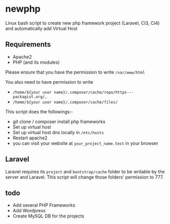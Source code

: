 # newphp
Linux bash script to create new php framework project (Laravel, CI3, CI4) and automatically add Virtual Host

## Requirements
- Apache2
- PHP (and its modules)

Please ensure that you have the permission to write `/var/www/html`

You also need to have permission to write 
* `/home/${your user name}/.composer/cache/repo/https---packagist.org/,`
* `/home/${your user name}/.composer/cache/files/`

This script does the followings:-
- git clone / composer install php frameworks
- Set up virtual host
- Set up virtual host dns locally in `/etc/hosts`
- Restart apache2
- you can visit your website at `your_project_name.test` in your browser

## Laravel 
Laravel requires its `project` and `bootstrap/cache` folder to be writable by the server and Laravel. This script will change those folders' permission to 777.

## todo
- Add several PHP Frameworks
- Add Wordpress
- Create MySQL DB for the projects
